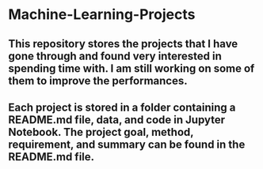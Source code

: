 # Machine-Learning-Projects
## This repository stores the projects that I have gone through and found very interested in spending time with. I am still working on some of them to improve the performances.

## Each project is stored in a folder containing a README.md file, data, and code in Jupyter Notebook. The project goal, method, requirement, and summary can be found in the README.md file.
